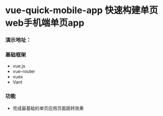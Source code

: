 # vue-quick-mobile-app 快速构建单页 web手机端单页app

### 演示地址：

### 基础框架
* vue.js
* vue-router
* vuex
* Vant

### 功能
* 完成最基础的单页应用页面跳转效果

```html

```